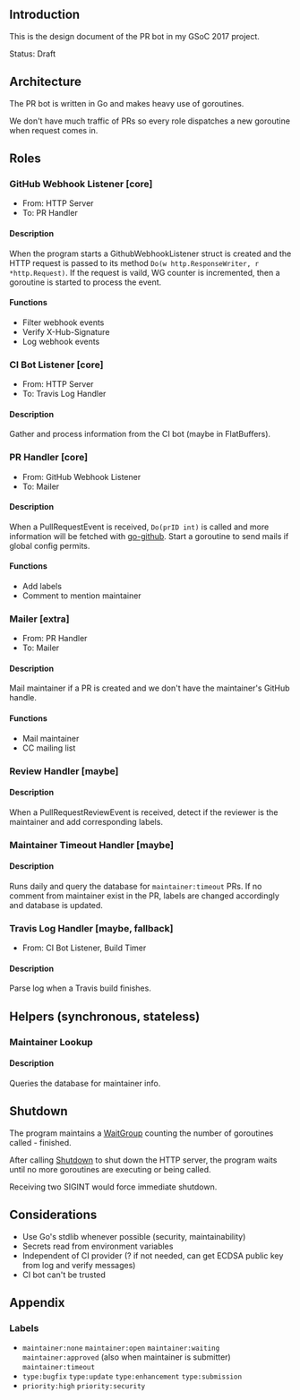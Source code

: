 ## Introduction

This is the design document of the PR bot in my GSoC 2017 project.

Status: Draft

## Architecture

The PR bot is written in Go and makes heavy use of goroutines.

We don't have much traffic of PRs so every role dispatches a new goroutine when request comes in.

## Roles

### GitHub Webhook Listener [core]

* From: HTTP Server
* To: PR Handler

#### Description

When the program starts a GithubWebhookListener struct is created and the HTTP request is passed to its method `Do(w http.ResponseWriter, r *http.Request)`. If the request is vaild, WG counter is incremented, then a goroutine is started to process the event.

#### Functions

* Filter webhook events
* Verify X-Hub-Signature
* Log webhook events

### CI Bot Listener [core]

* From: HTTP Server
* To: Travis Log Handler

#### Description

Gather and process information from the CI bot (maybe in FlatBuffers).

### PR Handler [core]

* From: GitHub Webhook Listener
* To: Mailer

#### Description

When a PullRequestEvent is received, `Do(prID int)` is called and more information will be fetched with [go-github](https://github.com/google/go-github). Start a goroutine to send mails if global config permits.

#### Functions

* Add labels
* Comment to mention maintainer

### Mailer [extra]

* From: PR Handler
* To: Mailer

#### Description

Mail maintainer if a PR is created and we don't have the maintainer's GitHub handle.

#### Functions

* Mail maintainer
* CC mailing list

### Review Handler [maybe]

#### Description

When a PullRequestReviewEvent is received, detect if the reviewer is the maintainer and add corresponding labels.

### Maintainer Timeout Handler [maybe]

#### Description

Runs daily and query the database for `maintainer:timeout` PRs. If no comment from maintainer exist in the PR, labels are changed accordingly and database is updated.

### Travis Log Handler [maybe, fallback]

* From: CI Bot Listener, Build Timer

#### Description

Parse log when a Travis build finishes.

## Helpers (synchronous, stateless)

### Maintainer Lookup

#### Description

Queries the database for maintainer info.

## Shutdown

The program maintains a [WaitGroup](https://golang.org/pkg/sync/#WaitGroup) counting the number of goroutines called - finished.

After calling [Shutdown](https://golang.org/pkg/net/http/#Server.Shutdown) to shut down the HTTP server, the program waits until no more goroutines are executing or being called.

Receiving two SIGINT would force immediate shutdown.

## Considerations

* Use Go's stdlib whenever possible (security, maintainability)
* Secrets read from environment variables
* Independent of CI provider (? if not needed, can get ECDSA public key from log and verify messages)
* CI bot can't be trusted

## Appendix

### Labels

* `maintainer:none` `maintainer:open` `maintainer:waiting` `maintainer:approved` (also when maintainer is submitter) `maintainer:timeout`
* `type:bugfix` `type:update` `type:enhancement` `type:submission`
* `priority:high` `priority:security`
